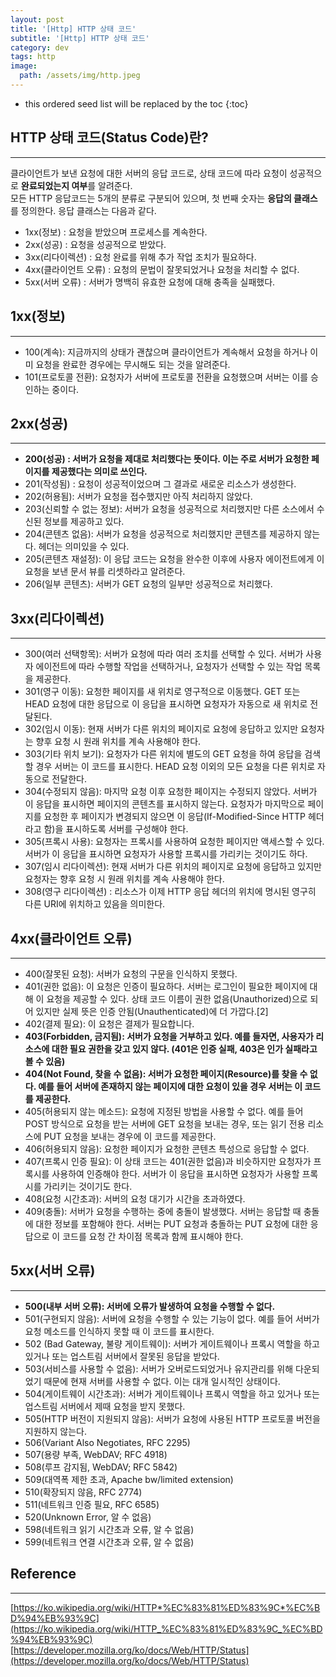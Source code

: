 ```yaml
---
layout: post
title: '[Http] HTTP 상태 코드'
subtitle: '[Http] HTTP 상태 코드'
category: dev
tags: http
image:
  path: /assets/img/http.jpeg
---
```


<!-- prettier-ignore -->
* this ordered seed list will be replaced by the toc 
{:toc}

## HTTP 상태 코드(Status Code)란?

---

클라이언트가 보낸 요청에 대한 서버의 응답 코드로, 상태 코드에 따라 요청이 성공적으로 **완료되었는지 여부**를 알려준다.  
모든 HTTP 응답코드는 5개의 분류로 구분되어 있으며, 첫 번째 숫자는 **응답의 클래스**를 정의한다. 응답 클래스는 다음과 같다.

- 1xx(정보) : 요청을 받았으며 프로세스를 계속한다.
- 2xx(성공) : 요청을 성공적으로 받았다.
- 3xx(리다이렉션) : 요청 완료를 위해 추가 작업 조치가 필요하다.
- 4xx(클라이언트 오류) : 요청의 문법이 잘못되었거나 요청을 처리할 수 없다.
- 5xx(서버 오류) : 서버가 명백히 유효한 요청에 대해 충족을 실패했다.

## 1xx(정보)

---

- 100(계속): 지금까지의 상태가 괜찮으며 클라이언트가 계속해서 요청을 하거나 이미 요청을 완료한 경우에는 무시해도 되는 것을 알려준다.
- 101(프로토콜 전환): 요청자가 서버에 프로토콜 전환을 요청했으며 서버는 이를 승인하는 중이다.

## 2xx(성공)

---

- **200(성공) : 서버가 요청을 제대로 처리했다는 뜻이다. 이는 주로 서버가 요청한 페이지를 제공했다는 의미로 쓰인다.**
- 201(작성됨) : 요청이 성공적이었으며 그 결과로 새로운 리소스가 생성한다.
- 202(허용됨): 서버가 요청을 접수했지만 아직 처리하지 않았다.
- 203(신뢰할 수 없는 정보): 서버가 요청을 성공적으로 처리했지만 다른 소스에서 수신된 정보를 제공하고 있다.
- 204(콘텐츠 없음): 서버가 요청을 성공적으로 처리했지만 콘텐츠를 제공하지 않는다. 헤더는 의미있을 수 있다.
- 205(콘텐츠 재설정): 이 응답 코드는 요청을 완수한 이후에 사용자 에이전트에게 이 요청을 보낸 문서 뷰를 리셋하라고 알려준다.
- 206(일부 콘텐츠): 서버가 GET 요청의 일부만 성공적으로 처리했다.

## 3xx(리다이렉션)

---

- 300(여러 선택항목): 서버가 요청에 따라 여러 조치를 선택할 수 있다. 서버가 사용자 에이전트에 따라 수행할 작업을 선택하거나, 요청자가 선택할 수 있는 작업 목록을 제공한다.
- 301(영구 이동): 요청한 페이지를 새 위치로 영구적으로 이동했다. GET 또는 HEAD 요청에 대한 응답으로 이 응답을 표시하면 요청자가 자동으로 새 위치로 전달된다.
- 302(임시 이동): 현재 서버가 다른 위치의 페이지로 요청에 응답하고 있지만 요청자는 향후 요청 시 원래 위치를 계속 사용해야 한다.
- 303(기타 위치 보기): 요청자가 다른 위치에 별도의 GET 요청을 하여 응답을 검색할 경우 서버는 이 코드를 표시한다. HEAD 요청 이외의 모든 요청을 다른 위치로 자동으로 전달한다.
- 304(수정되지 않음): 마지막 요청 이후 요청한 페이지는 수정되지 않았다. 서버가 이 응답을 표시하면 페이지의 콘텐츠를 표시하지 않는다. 요청자가 마지막으로 페이지를 요청한 후 페이지가 변경되지 않으면 이 응답(If-Modified-Since HTTP 헤더라고 함)을 표시하도록 서버를 구성해야 한다.
- 305(프록시 사용): 요청자는 프록시를 사용하여 요청한 페이지만 액세스할 수 있다. 서버가 이 응답을 표시하면 요청자가 사용할 프록시를 가리키는 것이기도 하다.
- 307(임시 리다이렉션): 현재 서버가 다른 위치의 페이지로 요청에 응답하고 있지만 요청자는 향후 요청 시 원래 위치를 계속 사용해야 한다.
- 308(영구 리다이렉션) : 리소스가 이제 HTTP 응답 헤더의 위치에 명시된 영구히 다른 URI에 위치하고 있음을 의미한다.

## 4xx(클라이언트 오류)

---

- 400(잘못된 요청): 서버가 요청의 구문을 인식하지 못했다.
- 401(권한 없음): 이 요청은 인증이 필요하다. 서버는 로그인이 필요한 페이지에 대해 이 요청을 제공할 수 있다. 상태 코드 이름이 권한 없음(Unauthorized)으로 되어 있지만 실제 뜻은 인증 안됨(Unauthenticated)에 더 가깝다.[2]
- 402(결제 필요): 이 요청은 결제가 필요합니다.
- **403(Forbidden, 금지됨): 서버가 요청을 거부하고 있다. 예를 들자면, 사용자가 리소스에 대한 필요 권한을 갖고 있지 않다. (401은 인증 실패, 403은 인가 실패라고 볼 수 있음)**
- **404(Not Found, 찾을 수 없음): 서버가 요청한 페이지(Resource)를 찾을 수 없다. 예를 들어 서버에 존재하지 않는 페이지에 대한 요청이 있을 경우 서버는 이 코드를 제공한다.**
- 405(허용되지 않는 메소드): 요청에 지정된 방법을 사용할 수 없다. 예를 들어 POST 방식으로 요청을 받는 서버에 GET 요청을 보내는 경우, 또는 읽기 전용 리소스에 PUT 요청을 보내는 경우에 이 코드를 제공한다.
- 406(허용되지 않음): 요청한 페이지가 요청한 콘텐츠 특성으로 응답할 수 없다.
- 407(프록시 인증 필요): 이 상태 코드는 401(권한 없음)과 비슷하지만 요청자가 프록시를 사용하여 인증해야 한다. 서버가 이 응답을 표시하면 요청자가 사용할 프록시를 가리키는 것이기도 한다.
- 408(요청 시간초과): 서버의 요청 대기가 시간을 초과하였다.
- 409(충돌): 서버가 요청을 수행하는 중에 충돌이 발생했다. 서버는 응답할 때 충돌에 대한 정보를 포함해야 한다. 서버는 PUT 요청과 충돌하는 PUT 요청에 대한 응답으로 이 코드를 요청 간 차이점 목록과 함께 표시해야 한다.

## 5xx(서버 오류)

---

- **500(내부 서버 오류): 서버에 오류가 발생하여 요청을 수행할 수 없다.**
- 501(구현되지 않음): 서버에 요청을 수행할 수 있는 기능이 없다. 예를 들어 서버가 요청 메소드를 인식하지 못할 때 이 코드를 표시한다.
- 502 (Bad Gateway, 불량 게이트웨이): 서버가 게이트웨이나 프록시 역할을 하고 있거나 또는 업스트림 서버에서 잘못된 응답을 받았다.
- 503(서비스를 사용할 수 없음): 서버가 오버로드되었거나 유지관리를 위해 다운되었기 때문에 현재 서버를 사용할 수 없다. 이는 대개 일시적인 상태이다.
- 504(게이트웨이 시간초과): 서버가 게이트웨이나 프록시 역할을 하고 있거나 또는 업스트림 서버에서 제때 요청을 받지 못했다.
- 505(HTTP 버전이 지원되지 않음): 서버가 요청에 사용된 HTTP 프로토콜 버전을 지원하지 않는다.
- 506(Variant Also Negotiates, RFC 2295)
- 507(용량 부족, WebDAV; RFC 4918)
- 508(루프 감지됨, WebDAV; RFC 5842)
- 509(대역폭 제한 초과, Apache bw/limited extension)
- 510(확장되지 않음, RFC 2774)
- 511(네트워크 인증 필요, RFC 6585)
- 520(Unknown Error, 알 수 없음)
- 598(네트워크 읽기 시간초과 오류, 알 수 없음)
- 599(네트워크 연결 시간초과 오류, 알 수 없음)

## Reference

---

[https://ko.wikipedia.org/wiki/HTTP*%EC%83%81%ED%83%9C*%EC%BD%94%EB%93%9C](https://ko.wikipedia.org/wiki/HTTP_%EC%83%81%ED%83%9C_%EC%BD%94%EB%93%9C)
[https://developer.mozilla.org/ko/docs/Web/HTTP/Status](https://developer.mozilla.org/ko/docs/Web/HTTP/Status)
